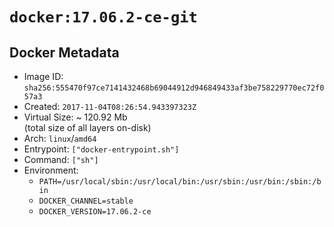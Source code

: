 # `docker:17.06.2-ce-git`

## Docker Metadata

- Image ID: `sha256:555470f97ce7141432468b69044912d946849433af3be758229770ec72f057a3`
- Created: `2017-11-04T08:26:54.943397323Z`
- Virtual Size: ~ 120.92 Mb  
  (total size of all layers on-disk)
- Arch: `linux`/`amd64`
- Entrypoint: `["docker-entrypoint.sh"]`
- Command: `["sh"]`
- Environment:
  - `PATH=/usr/local/sbin:/usr/local/bin:/usr/sbin:/usr/bin:/sbin:/bin`
  - `DOCKER_CHANNEL=stable`
  - `DOCKER_VERSION=17.06.2-ce`
